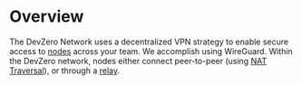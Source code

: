 # Overview

The DevZero Network uses a decentralized VPN strategy to enable secure access to [nodes](../references/terminology.md#node) across your team. We accomplish using WireGuard. Within the DevZero network, nodes either connect peer-to-peer (using [NAT Traversal](../references/terminology.md#nat-traversal)), or through a [relay](../references/terminology.md#relay).
